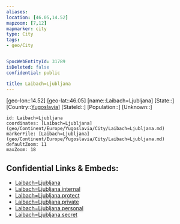 ```yaml
---
aliases: 
location: [46.05,14.52]
mapzoom: [7,12] 
mapmarker: city 
type: City
tags:
- geo/City


SpocWebEntityId: 31789
isDeleted: false
confidential: public

title: Laibach=Ljubljana
---
```

[geo-lon::14.52]
[geo-lat::46.05]
[name::Laibach=Ljubljana]
[State::]
[Country::[Yugoslavia](geo/Continent/Europe/Yugoslavia.md)]
[StateId::]
[Population::]
[Unknown::]


```leaflet
id: Laibach=Ljubljana
coordinates: [Laibach=Ljubljana](geo/Continent/Europe/Yugoslavia/City/Laibach=Ljubljana.md)
markerFile: [Laibach=Ljubljana](geo/Continent/Europe/Yugoslavia/City/Laibach=Ljubljana.md)
defaultZoom: 11 
maxZoom: 18
```


## Confidential Links & Embeds: 
- [Laibach=Ljubljana](../../../../../../_public/geo/Continent/Europe/Yugoslavia/City/Laibach=Ljubljana.md) 
- [Laibach=Ljubljana.internal](../../../../../../_internal/geo/Continent/Europe/Yugoslavia/City/Laibach=Ljubljana.internal.md) 
- [Laibach=Ljubljana.protect](../../../../../../_protect/geo/Continent/Europe/Yugoslavia/City/Laibach=Ljubljana.protect.md) 
- [Laibach=Ljubljana.private](../../../../../../_private/geo/Continent/Europe/Yugoslavia/City/Laibach=Ljubljana.private.md) 
- [Laibach=Ljubljana.personal](../../../../../../_personal/geo/Continent/Europe/Yugoslavia/City/Laibach=Ljubljana.personal.md) 
- [Laibach=Ljubljana.secret](../../../../../../_secret/geo/Continent/Europe/Yugoslavia/City/Laibach=Ljubljana.secret.md) 
